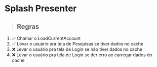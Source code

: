 # Splash Presenter

> ## Regras
1. ✅ Chamar o LoadCurrentAccount
2. ✅ Levar o usuário pra tela de Pesquisas se tiver dados no cache
3. ❌ Levar o usuário pra tela de Login se não tiver dados no cache
4. ❌ Levar o usuário pra tela de Login se der erro ao carregar dados do cache